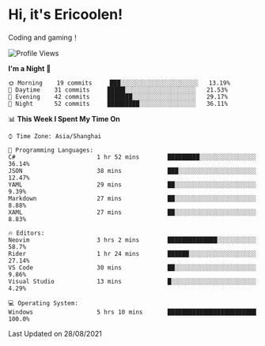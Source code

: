 # Hi, it's Ericoolen!
Coding and gaming！

<!--START_SECTION:waka-->
![Profile Views](http://img.shields.io/badge/Profile%20Views-72-blue)

**I'm a Night 🦉** 

```text
🌞 Morning    19 commits     ███░░░░░░░░░░░░░░░░░░░░░░   13.19% 
🌆 Daytime    31 commits     █████░░░░░░░░░░░░░░░░░░░░   21.53% 
🌃 Evening    42 commits     ███████░░░░░░░░░░░░░░░░░░   29.17% 
🌙 Night      52 commits     █████████░░░░░░░░░░░░░░░░   36.11%

```


📊 **This Week I Spent My Time On** 

```text
⌚︎ Time Zone: Asia/Shanghai

💬 Programming Languages: 
C#                       1 hr 52 mins        █████████░░░░░░░░░░░░░░░░   36.14% 
JSON                     38 mins             ███░░░░░░░░░░░░░░░░░░░░░░   12.47% 
YAML                     29 mins             ██░░░░░░░░░░░░░░░░░░░░░░░   9.39% 
Markdown                 27 mins             ██░░░░░░░░░░░░░░░░░░░░░░░   8.88% 
XAML                     27 mins             ██░░░░░░░░░░░░░░░░░░░░░░░   8.83%

🔥 Editors: 
Neovim                   3 hrs 2 mins        ██████████████░░░░░░░░░░░   58.7% 
Rider                    1 hr 24 mins        ██████░░░░░░░░░░░░░░░░░░░   27.14% 
VS Code                  30 mins             ██░░░░░░░░░░░░░░░░░░░░░░░   9.86% 
Visual Studio            13 mins             █░░░░░░░░░░░░░░░░░░░░░░░░   4.29%

💻 Operating System: 
Windows                  5 hrs 10 mins       █████████████████████████   100.0%

```


 Last Updated on 28/08/2021
<!--END_SECTION:waka-->

